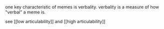 one key characteristic of memes is verbality. verbality is a measure of how "verbal" a meme is. 

see [[low articulability]] and [[high articulability]]